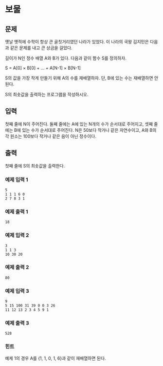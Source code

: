 # 보물

## 문제

옛날 옛적에 수학이 항상 큰 골칫거리였던 나라가 있었다. 이 나라의 국왕 김지민은 다음과 같은 문제를 내고 큰 상금을 걸었다.

길이가 N인 정수 배열 A와 B가 있다. 다음과 같이 함수 S를 정의하자.

S = A[0] × B[0] + ... + A[N-1] × B[N-1]

S의 값을 가장 작게 만들기 위해 A의 수를 재배열하자. 단, B에 있는 수는 재배열하면 안 된다.

S의 최솟값을 출력하는 프로그램을 작성하시오.

## 입력

첫째 줄에 N이 주어진다. 둘째 줄에는 A에 있는 N개의 수가 순서대로 주어지고, 셋째 줄에는 B에 있는 수가 순서대로 주어진다. N은 50보다 작거나 같은 자연수이고, A와 B의 각 원소는 100보다 작거나 같은
음이 아닌 정수이다.

## 출력

첫째 줄에 S의 최솟값을 출력한다.

### 예제 입력 1

```
5
1 1 1 6 0
2 7 8 3 1
```

### 예제 출력 1

```
18
```

### 예제 입력 2

```
3
1 1 3
10 30 20
```

### 예제 출력 2

```
80
```

### 예제 입력 3

```
9
5 15 100 31 39 0 0 3 26
11 12 13 2 3 4 5 9 1
```

### 예제 출력 3

```
528
```

### 힌트

예제 1의 경우 A를 {1, 1, 0, 1, 6}과 같이 재배열하면 된다.